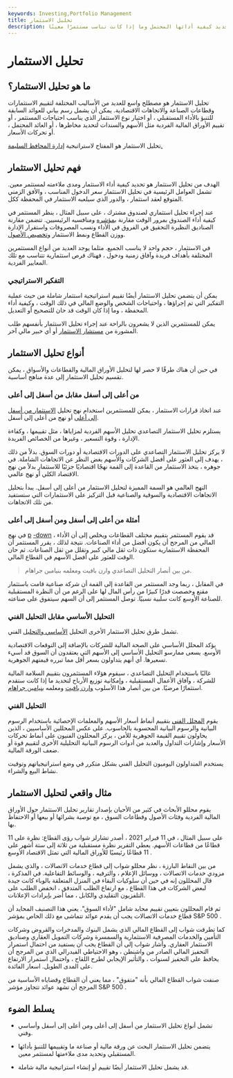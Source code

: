 ```yaml
---
keywords: Investing,Portfolio Management
title: تحليل الاستثمار
description: تحليل الاستثمار هو البحث عن الأسهم أو الصناعة وتقييمها لتحديد كيفية أدائها المحتمل وما إذا كانت تناسب مستثمرًا معينًا.
---
```


# تحليل الاستثمار
## ما هو تحليل الاستثمار؟

تحليل الاستثمار هو مصطلح واسع للعديد من الأساليب المختلفة لتقييم الاستثمارات وقطاعات الصناعة والاتجاهات الاقتصادية. يمكن أن يشمل رسم بياني للعوائد السابقة للتنبؤ بالأداء المستقبلي ، أو اختيار نوع الاستثمار الذي يناسب احتياجات المستثمر ، أو تقييم الأوراق المالية الفردية مثل الأسهم والسندات لتحديد مخاطرها ، أو العائد المحتمل ، أو تحركات الأسعار.

تحليل الاستثمار هو المفتاح لاستراتيجية [إدارة المحافظ السليمة.](/portfoliomanagement)

## فهم تحليل الاستثمار

الهدف من تحليل الاستثمار هو تحديد كيفية أداء الاستثمار ومدى ملاءمته لمستثمر معين. تشمل العوامل الرئيسية في تحليل الاستثمار سعر الدخول المناسب ، والأفق الزمني المتوقع لعقد استثمار ، والدور الذي سيلعبه الاستثمار في المحفظة ككل.

عند إجراء تحليل استثماري لصندوق مشترك ، على سبيل المثال ، ينظر المستثمر في كيفية أداء الصندوق بمرور الوقت مقارنة [بمؤشره](/benchmark) ومنافسيه الرئيسيين. تتضمن مقارنة الصناديق النظيرة التحقيق في الفروق في الأداء ونسب المصروفات واستقرار الإدارة ووزن القطاع ونمط الاستثمار [وتخصيص الأصول](/assetallocation).

في الاستثمار ، حجم واحد لا يناسب الجميع. مثلما يوجد العديد من أنواع المستثمرين المختلفة بأهداف فريدة وآفاق زمنية ودخول ، فهناك فرص استثمارية تتناسب مع تلك المعايير الفردية.

### التفكير الاستراتيجي

يمكن أن يتضمن تحليل الاستثمار أيضًا تقييم استراتيجية استثمار شاملة من حيث عملية التفكير التي تم إجراؤها ، واحتياجات الشخص والوضع المالي في ذلك الوقت ، وكيفية أداء المحفظة ، وما إذا كان الوقت قد حان للتصحيح أو التعديل.

يمكن للمستثمرين الذين لا يشعرون بالراحة عند إجراء تحليل الاستثمار بأنفسهم طلب المشورة من [مستشار الاستثمار](/investmentadvisor) أو أي خبير مالي آخر.

## أنواع تحليل الاستثمار

في حين أن هناك طرقًا لا حصر لها لتحليل الأوراق المالية والقطاعات والأسواق ، يمكن تقسيم تحليل الاستثمار إلى عدة مناهج أساسية.

### من أعلى إلى أسفل مقابل من أسفل إلى أعلى

عند اتخاذ قرارات الاستثمار ، يمكن للمستثمرين استخدام نهج تحليل [الاستثمار من أسفل إلى أعلى](/bottomupinvesting) أو نهج من أعلى إلى أسفل.

يستلزم تحليل الاستثمار التصاعدي تحليل الأسهم الفردية لمزاياها ، مثل تقييمها ، وكفاءة الإدارة ، وقوة التسعير ، وغيرها من الخصائص الفريدة.

لا يركز تحليل الاستثمار التصاعدي على الدورات الاقتصادية أو دورات السوق. بدلاً من ذلك ، يهدف إلى العثور على أفضل الشركات والأسهم بغض النظر عن الاتجاهات الشاملة. في جوهره ، يتخذ الاستثمار من القاعدة إلى القمة نهجًا اقتصاديًا جزئيًا للاستثمار بدلاً من نهج الاقتصاد الكلي أو نهج عالمي.

النهج العالمي هو السمة المميزة لتحليل الاستثمار من أعلى إلى أسفل. يبدأ بتحليل الاتجاهات الاقتصادية والسوقية والصناعية قبل التركيز على الاستثمارات التي ستستفيد من تلك الاتجاهات.

### أمثلة من أعلى إلى أسفل ومن أسفل إلى أعلى

في نهج [p](/topdowninvesting) [-down](/topdowninvesting) ، قد يقوم المستثمر بتقييم مختلف القطاعات ويخلص إلى أن الأداء المالي من المرجح أن يكون أفضل من أداء الصناعات. نتيجة لذلك ، يقرر المستثمر أن المحفظة الاستثمارية ستكون ذات ثقل مالي كبير وتقلل من ثقل الصناعات. ثم حان الوقت للعثور على أفضل الأسهم في القطاع المالي.

> من بين أنصار التحليل التصاعدي وارن بافيت ومعلمه بنيامين جراهام.

>

في المقابل ، ربما وجد المستثمر من القاعدة إلى القمة أن شركة صناعية قامت باستثمار مقنع وخصصت قدرًا كبيرًا من رأس المال لها على الرغم من أن النظرة المستقبلية للصناعة الأوسع كانت سلبية نسبيًا. توصل المستثمر إلى أن السهم سيتفوق على صناعته.

### التحليل الأساسي مقابل التحليل الفني

تشمل طرق تحليل الاستثمار الأخرى التحليل [الأساسي والتحليل](/fundamentalanalysis) الفني.

يؤكد المحلل الأساسي على الصحة المالية للشركات بالإضافة إلى التوقعات الاقتصادية الأوسع. يسعى ممارسو التحليل الأساسي إلى الأسهم التي يعتقدون أن السوق قد أسيء تسعيرها. أي أنهم يتداولون بسعر أقل مما تبرره قيمتهم الجوهرية.

غالبًا باستخدام التحليل التصاعدي ، سيقوم هؤلاء المستثمرون بتقييم السلامة المالية للشركة ، وآفاق الأعمال المستقبلية ، وإمكانية توزيع الأرباح لتحديد ما إذا كانت ستقدم استثمارًا مرضيًا. من بين أنصار هذا الأسلوب [وارن بافيت](/oracleofomaha) ومعلمه [بنيامين جراهام](/bengraham).

### التحليل الفني

يقوم [المحلل الفني](/technicalanalysis) بتقييم أنماط أسعار الأسهم والمعلمات الإحصائية باستخدام الرسوم البيانية والرسوم البيانية المحسوبة بالحاسوب. على عكس المحللين الأساسيين ، الذين يحاولون تقييم القيمة الجوهرية للأمن ، يركز المحللون الفنيون على أنماط تحركات الأسعار وإشارات التداول والعديد من أدوات الرسوم البيانية التحليلية الأخرى لتقييم قوة أو ضعف الورقة المالية.

يستخدم المتداولون اليوميون التحليل الفني بشكل متكرر في وضع استراتيجياتهم وتوقيت نشاط البيع والشراء.

## مثال واقعي لتحليل الاستثمار

يقوم محللو الأبحاث في كثير من الأحيان بإصدار تقارير تحليل الاستثمار حول الأوراق المالية الفردية وفئات الأصول وقطاعات السوق ، مع توصية بشرائها أو بيعها أو الاحتفاظ بها.

على سبيل المثال ، في 11 فبراير 2021 ، أصدر تشارلز شواب رؤى القطاع: نظرة على 11 قطاعًا من قطاعات الأسهم. يعطي التقرير نظرة مستقبلية من ثلاثة إلى ستة أشهر على 11 قطاعًا رئيسيًا للأوراق المالية التي تمثل الاقتصاد الأوسع .

من بين النقاط البارزة ، نظر محللو شواب إلى قطاع خدمات الاتصالات ، والذي يشمل مزودي خدمات الاتصالات ، ووسائل الإعلام ، والترفيه ، والوسائط التفاعلية. في المذكرة ، قال المحللون إنه في حين أن سلوكيات البقاء في المنزل المتعلقة بالوباء كانت جيدة لبعض الشركات في هذا القطاع ، مع ارتفاع الطلب المتدفق ، انخفض الطلب على التلفزيون التقليدي والكابل ، مما أضر بإيرادات الإعلانات.

ثم قام المحللون بتعيين تقييم محايد شامل "لأداء السوق". يعني هذا التصنيف المحايد أن قطاع خدمات الاتصالات يجب أن يقدم عوائد تتماشى مع ذلك الخاص بمؤشر S&P 500 .

كما تطرقت شواب إلى القطاع المالي الذي يشمل البنوك والمدخرات والقروض وشركات التأمين والخدمات المصرفية الاستثمارية والسمسرة وشركات التمويل العقاري وصناديق الاستثمار العقاري. وأشار شواب إلى أن القطاع يجب أن يستفيد من احتمال استمرار التحفيز المالي الصادر من واشنطن ، وهو الاحتياطي الفيدرالي الذي من المرجح أن يحافظ على التحفيز لسنوات ، والتأثير الإيجابي لطرح اللقاح ، واحتمال استمرار الارتفاع على المدى الطويل. اسعار الفائدة.

صنفت شواب القطاع المالي بأنه "متفوق" ، مما يعني أن القطاع وقضاياه الأساسية من المرجح أن تشهد عوائد تتجاوز مؤشر S&P 500 .

## يسلط الضوء

- تشمل أنواع تحليل الاستثمار من أسفل إلى أعلى ومن أعلى إلى أسفل وأساسي وفني.

- يتضمن تحليل الاستثمار البحث عن ورقة مالية أو صناعة ما وتقييمها للتنبؤ بأدائها المستقبلي وتحديد مدى ملاءمتها لمستثمر معين.

- قد يشمل تحليل الاستثمار أيضًا تقييم أو إنشاء استراتيجية مالية شاملة.

